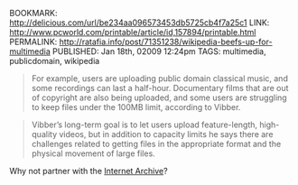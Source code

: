 BOOKMARK: http://delicious.com/url/be234aa096573453db5725cb4f7a25c1
LINK: http://www.pcworld.com/printable/article/id,157894/printable.html
PERMALINK: http://ratafia.info/post/71351238/wikipedia-beefs-up-for-multimedia
PUBLISHED: Jan 18th, 02009 12:24pm
TAGS: multimedia, publicdomain, wikipedia

> For example, users are uploading public domain classical music, and some
> recordings can last a half-hour. Documentary films that are out of copyright
> are also being uploaded, and some users are struggling to keep files under
> the 100<abbr class='smallcaps'>MB</abbr> limit, according to Vibber.

> Vibber’s long-term goal is to let users upload feature-length, high-quality
> videos, but in addition to capacity limits he says there are challenges
> related to getting files in the appropriate format and the physical movement
> of large files.

Why not partner with the [Internet Archive][ia]?

 [ia]: http://www.archive.org/index.php "Internet Archive home page"
